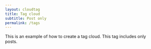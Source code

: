 ```yaml
---
layout: cloudtag
title: Tag cloud
subtitle: Post only
permalink: /tags
---
```


This is an example of how to create a tag cloud. This tag includes only posts.
